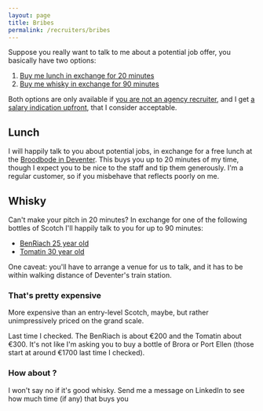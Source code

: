 ```yaml
---
layout: page
title: Bribes
permalink: /recruiters/bribes
---
```


Suppose you really want to talk to me about a potential job offer, you basically have two options:

1. [Buy me lunch in exchange for 20 minutes](#lunch)
2. [Buy me whisky in exchange for 90 minutes](#whisky)

Both options are only available if [you are not an agency recruiter](/recruiters/no-agency-recruiters), 
and I get [a salary indication upfront](/recruiters/give-me-a-salary-indication), that I consider acceptable.

## Lunch

I will happily talk to you about potential jobs, in exchange for a free lunch at the 
[Broodbode in Deventer](https://www.broodbode.nl/deventer-grote-overstraat/). This buys you up to
20 minutes of my time, though I expect you to be nice to the staff and tip them generously. I'm a regular
customer, so if you misbehave that reflects poorly on me.

## Whisky

Can't make your pitch in 20 minutes? In exchange for one of the following bottles of Scotch I'll happily
talk to you for up to 90 minutes:

* [BenRiach 25 year old](https://www.benriachdistillery.com/our-whiskies/the-twenty-five/)
* [Tomatin 30 year old](https://www.tomatin.com/30year)

One caveat: you'll have to arrange a venue for us to talk, and it has to be within walking distance 
of Deventer's train station.

### That's pretty expensive

More expensive than an entry-level Scotch, maybe, but rather unimpressively priced on the grand scale. 

Last time I checked. The BenRiach is about &euro;200 and the Tomatin about &euro;300. It's not like
 I'm asking you to buy a bottle of Brora or Port Ellen (those start at around &euro;1700 last time I
  checked).
  
### How about <insert whisky bottle here>?
 
I won't say no if it's good whisky. Send me a message on LinkedIn to see how much time (if any) that buys you
